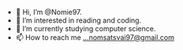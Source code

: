 - 👋 Hi, I’m @Nomie97.
- 👀 I’m interested in reading and coding.
- 🌱 I’m currently studying computer science.
- 📫 How to reach me ...nomsatsvai97@gmail.com

<!---
Nomie97/Nomie97 is a ✨ special ✨ repository because its `README.md` (this file) appears on your GitHub profile.
You can click the Preview link to take a look at your changes.
--->
